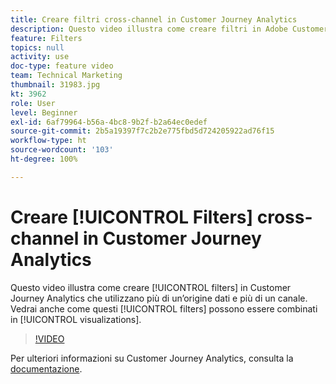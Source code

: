 ```yaml
---
title: Creare filtri cross-channel in Customer Journey Analytics
description: Questo video illustra come creare filtri in Adobe Customer Journey Analytics che utilizzano più di un’origine dati e più di un canale. Si vede anche come questi filtri possono essere combinati nelle visualizzazioni.
feature: Filters
topics: null
activity: use
doc-type: feature video
team: Technical Marketing
thumbnail: 31983.jpg
kt: 3962
role: User
level: Beginner
exl-id: 6af79964-b56a-4bc8-9b2f-b2a64ec0edef
source-git-commit: 2b5a19397f7c2b2e775fbd5d724205922ad76f15
workflow-type: ht
source-wordcount: '103'
ht-degree: 100%

---
```


# Creare [!UICONTROL Filters] cross-channel in Customer Journey Analytics

Questo video illustra come creare [!UICONTROL filters] in Customer Journey Analytics che utilizzano più di un’origine dati e più di un canale. Vedrai anche come questi [!UICONTROL filters] possono essere combinati in [!UICONTROL visualizations].

>[!VIDEO](https://video.tv.adobe.com/v/31983/?quality=12)

Per ulteriori informazioni su Customer Journey Analytics, consulta la [documentazione](https://docs.adobe.com/content/help/it-IT/analytics-platform/using/cja-landing.html).
